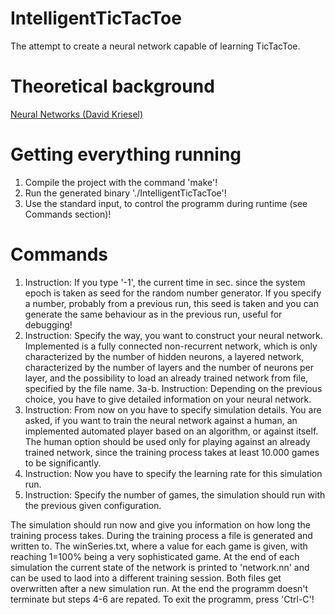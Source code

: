 # IntelligentTicTacToe
The attempt to create a neural network capable of learning TicTacToe.

# Theoretical  background 
[Neural Networks (David Kriesel)](http://www.dkriesel.com/_media/science/neuronalenetze-en-zeta2-2col-dkrieselcom.pdf)

# Getting everything running
1. Compile the project with the command 'make'!
2. Run the generated binary './IntelligentTicTacToe'!
3. Use the standard input, to control the programm during runtime (see Commands section)!

# Commands
1. Instruction: If you type '-1', the current time in sec. since the system epoch is taken as seed for the random number generator. If you specify a number, probably from a previous run, this seed is taken and you can generate the same behaviour as in the previous run, useful for debugging!
2. Instruction: Specify the way, you want to construct your neural network. Implemented is a fully connected non-recurrent network, which is only characterized by the number of hidden neurons, a layered network, characterized by the number of layers and the number of neurons per layer, and the possibility to load an already trained network from file, specified by the file name.
3a-b. Instruction: Depending on the previous choice, you have to give detailed information on your neural network.
4. Instruction: From now on you have to specify simulation details. You are asked, if you want to train the neural network against a human, an implemented automated player based on an algorithm, or against itself. The human option should be used only for playing against an already trained network, since the training process takes at least 10.000 games to be significantly.
5. Instruction: Now you have to specify the learning rate for this simulation run.
6. Instruction: Specify the number of games, the simulation should run with the previous given configuration.

The simulation should run now and give you information on how long the training process takes. During the training process a file is generated and written to. The winSeries.txt, where a value for each game is given, with reaching 1=100% being a very sophisticated game. At the end of each simulation the current state of the network is printed to 'network.nn' and can be used to laod into a different training session. Both files get overwritten after a new simulation run. At the end the programm doesn't terminate but steps 4-6 are repated. To exit the programm, press 'Ctrl-C'!